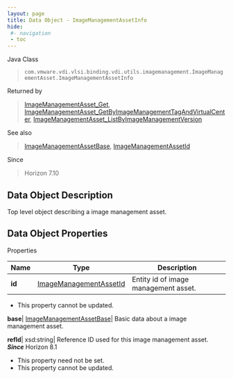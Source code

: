 ```yaml
---
layout: page
title: Data Object - ImageManagementAssetInfo
hide:
 #- navigation
 - toc
---
```






Java Class  
> `com.vmware.vdi.vlsi.binding.vdi.utils.imagemanagement.ImageManagementAsset.ImageManagementAssetInfo`

Returned by  
> [ImageManagementAsset_Get](vdi.utils.imagemanagement.ImageManagementAsset.md#get), [ImageManagementAsset_GetByImageManagementTagAndVirtualCenter](vdi.utils.imagemanagement.ImageManagementAsset.md#getByImageManagementTagAndVirtualCenter), [ImageManagementAsset_ListByImageManagementVersion](vdi.utils.imagemanagement.ImageManagementAsset.md#listByImageManagementVersion)

See also  
> [ImageManagementAssetBase](vdi.utils.imagemanagement.ImageManagementAsset.ImageManagementAssetBase.md), [ImageManagementAssetId](vdi.entity.ImageManagementAssetId.md)

Since  
> Horizon 7.10


## Data Object Description 

Top level object describing a image management asset. 

## Data Object Properties

Properties

Name |  Type |  Description   
---|---|---  
**id**| [ImageManagementAssetId](vdi.entity.ImageManagementAssetId.md)|  Entity id of image management asset.   


* This property cannot be updated.

  
**base**| [ImageManagementAssetBase](vdi.utils.imagemanagement.ImageManagementAsset.ImageManagementAssetBase.md)|  Basic data about a image management asset.   
  
**refId**|  xsd:string|  Reference ID used for this image management asset.  **_Since_** Horizon 8.1  


* This property need not be set.
* This property cannot be updated.

  
  
  
  
  
  
